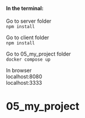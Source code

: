 #### In the terminal: 
Go to server folder <br>
`npm install`

Go to client folder <br>
`npm install`

Go to 05_my_project folder <br>
`docker compose up`

In browser <br>
localhost:8080 <br>
localhost:3333
# 05_my_project
